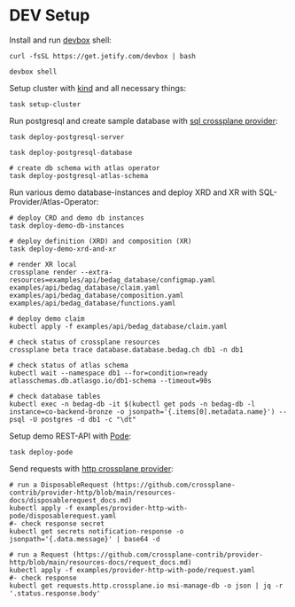# DEV Setup

Install and run [devbox](https://www.jetify.com/docs/devbox/) shell:
```shell
curl -fsSL https://get.jetify.com/devbox | bash

devbox shell
```

Setup cluster with [kind](https://kind.sigs.k8s.io/) and all necessary things:
```shell
task setup-cluster
```

Run postgresql and create sample database with [sql crossplane provider](https://github.com/crossplane-contrib/provider-sql):
```shell
task deploy-postgresql-server

task deploy-postgresql-database

# create db schema with atlas operator
task deploy-postgresql-atlas-schema
```

Run various demo database-instances and deploy XRD and XR with SQL-Provider/Atlas-Operator:
```shell
# deploy CRD and demo db instances
task deploy-demo-db-instances

# deploy definition (XRD) and composition (XR)
task deploy-demo-xrd-and-xr

# render XR local
crossplane render --extra-resources=examples/api/bedag_database/configmap.yaml examples/api/bedag_database/claim.yaml examples/api/bedag_database/composition.yaml examples/api/bedag_database/functions.yaml

# deploy demo claim
kubectl apply -f examples/api/bedag_database/claim.yaml

# check status of crossplane resources
crossplane beta trace database.database.bedag.ch db1 -n db1

# check status of atlas schema
kubectl wait --namespace db1 --for=condition=ready atlasschemas.db.atlasgo.io/db1-schema --timeout=90s

# check database tables
kubectl exec -n bedag-db -it $(kubectl get pods -n bedag-db -l instance=co-backend-bronze -o jsonpath='{.items[0].metadata.name}') -- psql -U postgres -d db1 -c "\dt"
```

Setup demo REST-API with [Pode](https://github.com/Badgerati/Pode):
```shell
task deploy-pode
```

Send requests with [http crossplane provider](https://github.com/crossplane-contrib/provider-http):
```shell
# run a DisposableRequest (https://github.com/crossplane-contrib/provider-http/blob/main/resources-docs/disposablerequest_docs.md)
kubectl apply -f examples/provider-http-with-pode/disposablerequest.yaml
#- check response secret
kubectl get secrets notification-response -o jsonpath='{.data.message}' | base64 -d

# run a Request (https://github.com/crossplane-contrib/provider-http/blob/main/resources-docs/request_docs.md)
kubectl apply -f examples/provider-http-with-pode/request.yaml
#- check response
kubectl get requests.http.crossplane.io msi-manage-db -o json | jq -r '.status.response.body'
```